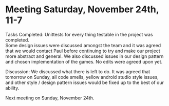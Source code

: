 # Meeting Saturday, November 24th, 11-7

Tasks Completed:
Unittests for every thing testable in the project was completed.  
Some design issues were discussed amongst the team and it was agreed that we would contact Paul before
continuing to try and make our project more abstract and general.  We also discussed issues in our design
pattern and chosen implementation of the games.  No edits were agreed upon yet.  
    
Discussion:
We discussed what there is left to do.  It was agreed that tomorrow on Sunday, all code smells, yellow android studio style issues,
and other style / design pattern issues would be fixed up to the best of our ability.

Next meeting on Sunday, November 24th.
    